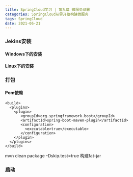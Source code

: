 ```yaml
---
title: SpringCloud学习 | 第九篇 微服务部署
categories: SpringCloud从零开始构建微服务
tags: SpringCloud
date: 2021-06-21
---
```


### Jekins安装

#### Windows下的安装

#### Linux下的安装



### 打包

#### Pom依赖

```
<build>
  <plugins>
    <plugin>
       <groupId>org.springframework.boot</groupId>
       <artifactId>spring-boot-maven-plugin</artifactId>
       <configuration>
         <executable>true</executable>
       </configuration>
    </plugin>
  </plugins>
</build>
```

mvn clean package -Dskip.test=true 构建fat-jar

### 启动

